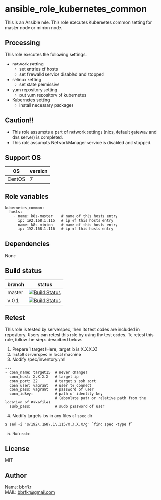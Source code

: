 # ansible_role_kubernetes_common

This is an Ansible role. This role executes Kubernetes common setting for master node or minion node.

## Processing
This role executes the following settings.

* network setting
  * set entries of hosts
  * set firewalld service disabled and stopped
* selinux setting
  * set state permissive
* yum repository setting
  * put yum repository of kubernetes
* Kubernetes setting
  * install necessary packages

## Caution!!
* This role assumpts a part of network settings (nics, default gateway and dns server) is completed.
* This role assumpts NetworkManager service is disabled and stopped.

## Support OS

| OS | version |
|----|---------|
|CentOS|7|

## Role variables
```
kubernetes_common:
  hosts:
    - name: k8s-master    # name of this hosts entry
      ip: 192.168.1.115   # ip of this hosts entry
    - name: k8s-minion    # name of this hosts entry
      ip: 192.168.1.116   # ip of this hosts entry
```

## Dependencies
None

## Build status
|branch|status|
|------|------|
|master|[![Build Status](http://jenkins.bbrfkr.mydns.jp:8088/job/ansible_role_kubernetes_common_master/badge/icon)](http://jenkins.bbrfkr.mydns.jp:8088/job/ansible_role_kubernetes_common_master/)|
|v.0.1 |[![Build Status](http://jenkins.bbrfkr.mydns.jp:8088/job/ansible_role_kubernetes_common_v.0.1/badge/icon)](http://jenkins.bbrfkr.mydns.jp:8088/job/ansible_role_kubernetes_common_v.0.1/)|

## Retest
This role is tested by serverspec, then its test codes are included in repository. Users can retest this role by using the test codes. To retest this role, follow the steps described below.

1. Prepare 1 target (Here, target ip is X.X.X.X)
2. Install serverspec in local machine
3. Modify spec/inventory.yml
```
---
- conn_name: target15  # never change!
  conn_host: X.X.X.X   # target ip
  conn_port: 22        # target's ssh port
  conn_user: vagrant   # user to connect
  conn_pass: vagrant   # password of user
  conn_idkey:          # path of identity key 
                       # (absolute path or relative path from the location of Rakefile)
  sudo_pass:           # sudo password of user
```

4. Modify targets ips in any files of `spec` dir
```
$ sed -i 's/192\.168\.1\.115/X.X.X.X/g' `find spec -type f`
```

5. Run `rake`

## License
MIT

## Author
Name: bbrfkr  
MAIL: bbrfkr@gmail.com

